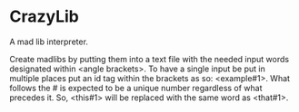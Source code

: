 CrazyLib
========

A mad lib interpreter.

Create madlibs by putting them into a text file with the needed input words
designated within &lt;angle brackets&gt;. To have a single input be put in multiple places put an id tag within the brackets as so: &lt;example#1&gt;. What follows the # is expected to be a unique number regardless of what precedes it. So, &lt;this#1&gt; will be replaced with the same word as &lt;that#1&gt;.
